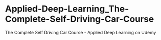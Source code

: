 # Applied-Deep-Learning_The-Complete-Self-Driving-Car-Course
The Complete Self Driving Car Course - Applied Deep Learning on Udemy
